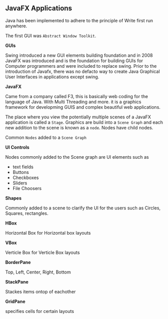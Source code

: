 ## JavaFX Applications

Java has been implemented to adhere to the principle of Write first run anywhere.

The first GUI was `Abstract Window Toolkit`.

**GUIs**

Swing introduced a new GUI elements building foundation and in 2008 JavaFX was introduced and is the foundation for building GUIs for Computer programmers and were included to replace swing. Prior to the introduction of Javafx, there was no defacto way to create Java Graphical User Interfaces in applications except swing.

**JavaFX**

Came from a company called F3, this is basically web coding for the language of Java. With Multi Threading and more. it is a graphics framework for developming GUIS and complex beautiful web applications.

The place where you view the potentially multiple scenes of a JavaFX application is called a `Stage`.
Graphics are build into a `Scene Graph` and each new addition to the scene is known as a `node`. Nodes have child nodes.

Common `Nodes` added to a `Scene Graph`

**UI Controls**

Nodes commonly added to the Scene graph are UI elements such as 
* text fields
* Buttons
* Checkboxes
* Sliders
* File Choosers

**Shapes**

Commonly added to a scene to clarify the UI for the users such as Circles, Squares, rectangles.

**HBox**

Horizontal Box for Horizontal box layouts

**VBox**

Verticle Box for Verticle Box layouts

**BorderPane**

Top, Left, Center, Right, Bottom 

**StackPane**

Stackes items ontop of eachother

**GridPane**

specifies cells for certain layouts